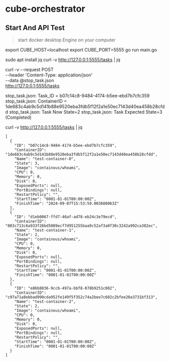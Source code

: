 # cube-orchestrator

## Start And API Test

> start docker desktop Engine on your computer

export CUBE_HOST=localhost
export CUBE_PORT=5555
go run main.go

sudo apt install jq
curl -v http://127.0.0.1:5555/tasks | jq

curl -v --request POST \
--header 'Content-Type: application/json' \
--data @stop_task.json \
http://127.0.0.1:5555/tasks


stop_task.json: Task_ID = b07c14c8-9484-4174-b5ee-ebd7b7cfc359
stop_task.json: ContainerID = 1de683c4ab9c5d141b88e9520eba3fdb5f12f2a1e50ec7143d40ea458b28cfdd
stop_task.json: Task Now State=2
stop_task.json: Task Expected State=3 (Completed)

curl -v http://127.0.0.1:5555/tasks | jq

```
[
  {
    "ID": "b07c14c8-9484-4174-b5ee-ebd7b7cfc359",
    "ContainerID": "1de683c4ab9c5d141b88e9520eba3fdb5f12f2a1e50ec7143d40ea458b28cfdd",
    "Name": "test-container-0",
    "State": 3,
    "Image": "containous/whoami",
    "CPU": 0,
    "Memory": 0,
    "Disk": 0,
    "ExposedPorts": null,
    "PortBindings": null,
    "RestartPolicy": "",
    "StartTime": "0001-01-01T00:00:00Z",
    "FinishTime": "2024-09-07T15:53:59.003688063Z"
  },
  {
    "ID": "d1eb0067-ffd7-46af-ad78-eb24c3e79ecd",
    "ContainerID": "003c713c6a933f26bd5089ecf7d951255baa9c52af3a0f30c3242a992ca382ec",
    "Name": "test-container-1",
    "State": 2,
    "Image": "containous/whoami",
    "CPU": 0,
    "Memory": 0,
    "Disk": 0,
    "ExposedPorts": null,
    "PortBindings": null,
    "RestartPolicy": "",
    "StartTime": "0001-01-01T00:00:00Z",
    "FinishTime": "0001-01-01T00:00:00Z"
  },
  {
    "ID": "e86b8036-9ccb-497a-bbf8-078b9251c082",
    "ContainerID": "c97a71a8ebbad990cda952fe149f5f352c74a2bee7c602c2bfee20a3731bf313",
    "Name": "test-container-2",
    "State": 2,
    "Image": "containous/whoami",
    "CPU": 0,
    "Memory": 0,
    "Disk": 0,
    "ExposedPorts": null,
    "PortBindings": null,
    "RestartPolicy": "",
    "StartTime": "0001-01-01T00:00:00Z",
    "FinishTime": "0001-01-01T00:00:00Z"
  }
]
```